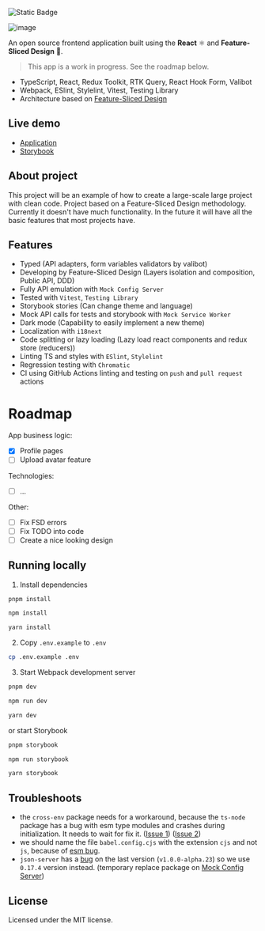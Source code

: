 ![Static Badge](https://img.shields.io/badge/designed%20by%20Feature--Sliced%20Design-3193FF?style=flat-square&link=https%3A%2F%2Ffeature-sliced.design%2F)

![image](https://github.com/stasguma/frontend-react-adv/assets/15160733/1cc9ac46-dd36-4f41-a382-b564acd0267e)

An open source frontend application built using the **React** ⚛️ and **Feature-Sliced Design** 🍰.

> This app is a work in progress. See the roadmap below.

- TypeScript, React, Redux Toolkit, RTK Query, React Hook Form, Valibot
- Webpack, ESlint, Stylelint, Vitest, Testing Library
- Architecture based on [Feature-Sliced Design](https://feature-sliced.design/)

## Live demo

- [Application](https://frontend-react-adv.onrender.com/)
- [Storybook](https://main--65c1748bed8d59893ba6a94f.chromatic.com/)

## About project

This project will be an example of how to create a large-scale large project with clean code. Project based on a Feature-Sliced Design methodology. Currently it doesn't have much functionality.
In the future it will have all the basic features that most projects have.

## Features

- Typed (API adapters, form variables validators by valibot)
- Developing by Feature-Sliced Design (Layers isolation and composition, Public API, DDD)
- Fully API emulation with `Mock Config Server`
- Tested with `Vitest`, `Testing Library`
- Storybook stories (Can change theme and language)
- Mock API calls for tests and storybook with `Mock Service Worker`
- Dark mode (Capability to easily implement a new theme)
- Localization with `i18next`
- Code splitting or lazy loading (Lazy load react components and redux store (reducers))
- Linting TS and styles with `ESlint`, `Stylelint`
- Regression testing with `Chromatic`
- CI using GitHub Actions linting and testing on `push` and `pull request` actions

# Roadmap

App business logic:

- [x] Profile pages
- [ ] Upload avatar feature 

Technologies:

- [ ] ...

Other:

- [ ] Fix FSD errors
- [ ] Fix TODO into code
- [ ] Create a nice looking design

## Running locally

1. Install dependencies

```bash
pnpm install
```
```bash
npm install
```
```bash
yarn install
```

2. Copy `.env.example` to `.env`

```bash
cp .env.example .env
```

3. Start Webpack development server

```bash
pnpm dev
```
```bash
npm run dev
```
```bash
yarn dev
```

or start Storybook

```bash
pnpm storybook
```
```bash
npm run storybook
```
```bash
yarn storybook
```

## Troubleshoots

- the `cross-env` package needs for a workaround, because the `ts-node` package has a bug with esm type modules and crashes during initialization. It needs to wait for fix it. ([Issue 1](https://github.com/TypeStrong/ts-node/issues/1997#issuecomment-1915868832)) ([Issue 2](https://github.com/webpack/webpack-cli/issues/2458#issuecomment-1915865909))
- we should name the file `babel.config.cjs` with the extension `cjs` and not `js`, because of [esm bug](https://stackoverflow.com/questions/61146112/error-while-loading-config-you-appear-to-be-using-a-native-ecmascript-module-c).
- `json-server` has a [bug](https://github.com/typicode/json-server/issues/1500) on the last version (`v1.0.0-alpha.23`) so we use `0.17.4` version instead. (temporary replace package on [Mock Config Server](https://github.com/siberiacancode/mock-config-server/))

## License

Licensed under the MIT license.